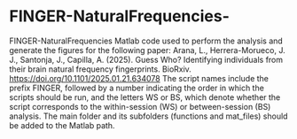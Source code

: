 # FINGER-NaturalFrequencies-
FINGER-NaturalFrequencies Matlab code used to perform the analysis and generate the figures for the following paper:
Arana, L., Herrera-Morueco, J. J., Santonja, J., Capilla, A. (2025). Guess Who? Identifying individuals from their brain natural frequency fingerprints. BioRxiv. https://doi.org/10.1101/2025.01.21.634078
The script names include the prefix FINGER, followed by a number indicating the order in which the scripts should be run, and the letters WS or BS, which denote whether the script corresponds to the within-session (WS) or between-session (BS) analysis.
The main folder and its subfolders (functions and mat_files) should be added to the Matlab path.
